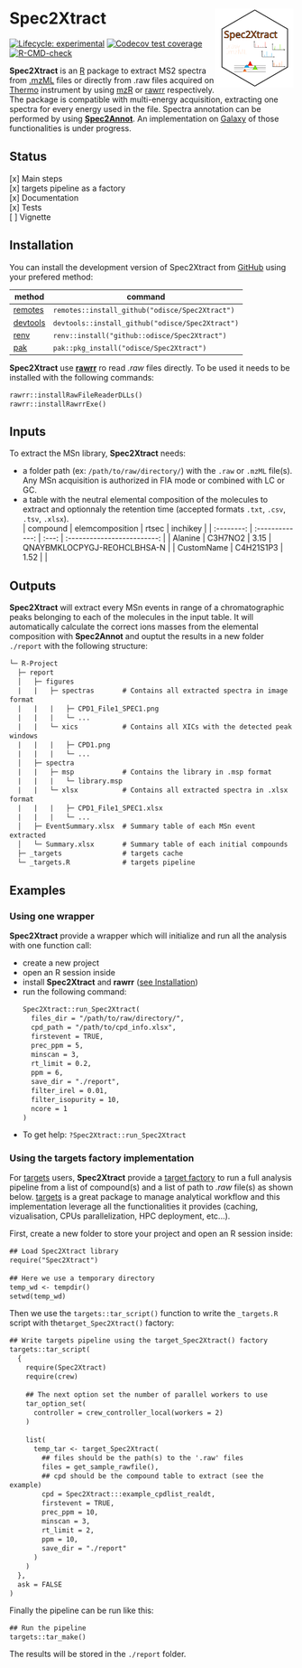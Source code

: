 
# Spec2Xtract <img src="man/figures/logo.svg" align="right" height="139" alt="" />

<!-- badges: start -->
[![Lifecycle: experimental](https://img.shields.io/badge/lifecycle-experimental-orange.svg)](https://lifecycle.r-lib.org/articles/stages.html#experimental)
[![Codecov test coverage](https://codecov.io/gh/odisce/Spec2Xtract/branch/main/graph/badge.svg)](https://app.codecov.io/gh/odisce/Spec2Xtract?branch=main)
[![R-CMD-check](https://github.com/odisce/Spec2Xtract/actions/workflows/R-CMD-check.yaml/badge.svg)](https://github.com/odisce/Spec2Xtract/actions/workflows/R-CMD-check.yaml)
<!-- badges: end -->

**Spec2Xtract** is an [R](https://www.r-project.org/) package to extract MS2 spectra from 
[.mzML](https://en.wikipedia.org/wiki/Mass_spectrometry_data_format#mzML) files or directly from .raw files 
acquired on [Thermo](https://www.thermofisher.com) instrument by using [mzR](https://github.com/sneumann/mzR/) 
or [rawrr](https://github.com/fgcz/rawrr) respectively. The package is compatible with multi-energy acquisition, 
extracting one spectra for every energy used in the file. Spectra annotation can be performed by using 
[**Spec2Annot**](https://github.com/odisce/Spec2Annot). An implementation on 
[Galaxy](https://workflow4metabolomics.usegalaxy.fr/) of those functionalities is under progress.

## Status

  [x] Main steps  
  [x] targets pipeline as a factory  
  [x] Documentation  
  [x] Tests  
  [ ] Vignette  

## Installation

You can install the development version of Spec2Xtract from [GitHub](https://github.com/) using your prefered method:

| method | command |
|--|--|
| [remotes](https://cran.r-project.org/web/packages/remotes/index.html) | `remotes::install_github("odisce/Spec2Xtract")` |
| [devtools](https://cran.r-project.org/web/packages/devtools/) | `devtools::install_github("odisce/Spec2Xtract")` |
| [renv](https://cran.r-project.org/web/packages/renv/) | `renv::install("github::odisce/Spec2Xtract")` |
| [pak](https://cran.r-project.org/web/packages/pak/) | `pak::pkg_install("odisce/Spec2Xtract")` |

**Spec2Xtract** use [**rawrr**](https://github.com/fgcz/rawrr) ro read *.raw* files directly. To be used it needs to 
be installed with the following commands:

```{r}
rawrr::installRawFileReaderDLLs()
rawrr::installRawrrExe()
```

## Inputs

To extract the MSn library, **Spec2Xtract** needs:  
  - a folder path (ex: `/path/to/raw/directory/`) with the `.raw` or `.mzML` file(s). Any MSn acquisition is authorized in FIA mode or combined with LC or GC.  
  - a table with the neutral elemental composition of the molecules to extract and optionnaly the retention time (accepted formats `.txt`, `.csv`, `.tsv`, `.xlsx`).  
    |  compound  | elemcomposition | rtsec |          inchikey           |
    | :--------: | :-------------: | :---: | :-------------------------: |
    |  Alanine   |     C3H7NO2     | 3.15  | QNAYBMKLOCPYGJ-REOHCLBHSA-N |
    | CustomName |    C4H21S1P3    | 1.52  |                             |


## Outputs

**Spec2Xtract** will extract every MSn events in range of a chromatographic peaks belonging to each of the molecules in the input table. It will automatically calculate the correct ions masses from the elemental composition with **Spec2Annot** and ouptut the results in a new folder `./report` with the following structure:  

```
└─ R-Project
  ├─ report
  │   ├─ figures
  |   |   ├─ spectras       # Contains all extracted spectra in image format
  |   |   |   ├─ CPD1_File1_SPEC1.png
  |   |   |   └─ ...
  |   |   └─ xics           # Contains all XICs with the detected peak windows
  |   |   |   ├─ CPD1.png
  |   |   |   └─ ...
  │   ├─ spectra
  |   |   ├─ msp            # Contains the library in .msp format
  |   |   |   └─ library.msp
  |   |   └─ xlsx           # Contains all extracted spectra in .xlsx format
  |   |   |   ├─ CPD1_File1_SPEC1.xlsx
  |   |   |   └─ ...
  │   ├─ EventSummary.xlsx  # Summary table of each MSn event extracted
  │   └─ Summary.xlsx       # Summary table of each initial compounds
  ├─ _targets               # targets cache
  └─ _targets.R             # targets pipeline
```

## Examples

### Using one wrapper

**Spec2Xtract** provide a wrapper which will initialize and run all the analysis with one function call:  
  - create a new project
  - open an R session inside
  - install **Spec2Xtract** and **rawrr** ([see Installation](#installation))
  - run the following command:  
      ```{r}
      Spec2Xtract::run_Spec2Xtract(
        files_dir = "/path/to/raw/directory/",
        cpd_path = "/path/to/cpd_info.xlsx",
        firstevent = TRUE,
        prec_ppm = 5,
        minscan = 3,
        rt_limit = 0.2,
        ppm = 6,
        save_dir = "./report",
        filter_irel = 0.01,
        filter_isopurity = 10,
        ncore = 1
      )
      ```
  - To get help: `?Spec2Xtract::run_Spec2Xtract`

### Using the targets factory implementation

For [targets](https://github.com/ropensci/targets) users, **Spec2Xtract** provide a [target factory](https://wlandau.github.io/targetopia/contributing.html) to run a full analysis pipeline
from a list of compound(s) and a list of path to *.raw* file(s) as shown below. [targets](https://github.com/ropensci/targets)
is a great package to manage analytical workflow and this implementation leverage all the functionalities it provides
(caching, vizualisation, CPUs parallelization, HPC deployment, etc...).

First, create a new folder to store your project and open an R session inside:  

```{r}
## Load Spec2Xtract library
require("Spec2Xtract")

## Here we use a temporary directory
temp_wd <- tempdir()
setwd(temp_wd)
```

Then we use the `targets::tar_script()` function to write the `_targets.R` script with  the`target_Spec2Xtract()` factory:  

```{r}
## Write targets pipeline using the target_Spec2Xtract() factory
targets::tar_script(
  {
    require(Spec2Xtract)
    require(crew)

    ## The next option set the number of parallel workers to use
    tar_option_set(
      controller = crew_controller_local(workers = 2)
    )

    list(
      temp_tar <- target_Spec2Xtract(
        ## files should be the path(s) to the '.raw' files
        files = get_sample_rawfile(),
        ## cpd should be the compound table to extract (see the example)
        cpd = Spec2Xtract:::example_cpdlist_realdt,
        firstevent = TRUE,
        prec_ppm = 10,
        minscan = 3,
        rt_limit = 2,
        ppm = 10,
        save_dir = "./report"
      )
    )
  },
  ask = FALSE
)
```

Finally the pipeline can be run like this:  

```{r}
## Run the pipeline
targets::tar_make()
```

The results will be stored in the `./report` folder.
